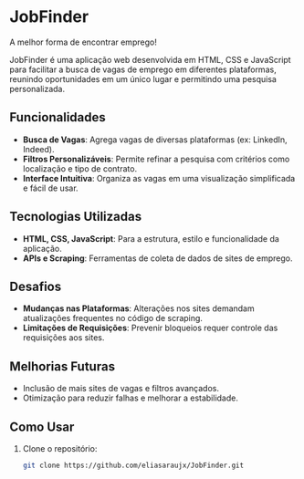 # JobFinder
 A melhor forma de encontrar emprego!

JobFinder é uma aplicação web desenvolvida em HTML, CSS e JavaScript para facilitar a busca de vagas de emprego em diferentes plataformas, reunindo oportunidades em um único lugar e permitindo uma pesquisa personalizada.

## Funcionalidades

- **Busca de Vagas**: Agrega vagas de diversas plataformas (ex: LinkedIn, Indeed).
- **Filtros Personalizáveis**: Permite refinar a pesquisa com critérios como localização e tipo de contrato.
- **Interface Intuitiva**: Organiza as vagas em uma visualização simplificada e fácil de usar.

## Tecnologias Utilizadas

- **HTML, CSS, JavaScript**: Para a estrutura, estilo e funcionalidade da aplicação.
- **APIs e Scraping**: Ferramentas de coleta de dados de sites de emprego.

## Desafios

- **Mudanças nas Plataformas**: Alterações nos sites demandam atualizações frequentes no código de scraping.
- **Limitações de Requisições**: Prevenir bloqueios requer controle das requisições aos sites.

## Melhorias Futuras

- Inclusão de mais sites de vagas e filtros avançados.
- Otimização para reduzir falhas e melhorar a estabilidade.

## Como Usar

1. Clone o repositório:
   ```bash
   git clone https://github.com/eliasaraujx/JobFinder.git
